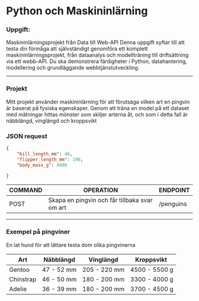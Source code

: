 # Python och Maskininlärning

### Uppgift:
Maskininlärningsprojekt från Data till Web-API
Denna uppgift syftar till att testa din förmåga att självständigt genomföra ett komplett maskininlärningsprojekt, från dataanalys och modellträning till driftsättning via ett webb-API. Du ska demonstrera färdigheter i Python, datahantering, modellering och grundläggande webbtjänstutveckling.

---
### Projekt
Mitt projekt använder maskininlärning för att förutsäga vilken art en pingvin är baserat på fysiska egenskaper. Genom att träna en model på ett dataset med mätningar hittas mönster som skiljer arterna åt, och som i detta fall är näbblängd, vinglängd och kroppsvikt



### JSON request
````json
{
    "bill_length_mm": 46,
    "flipper_length_mm": 190,
    "body_mass_g": 4000

}
````

| COMMAND | OPERATION | ENDPOINT |
|---|---|---|
| POST | Skapa en pingvin och får tillbaka svar om art | /penguins |

---

### Exempel på pingviner
En lat hund för att lättare testa dom olika pingvinerna

| Art | Näbblängd | Vinglängd | Kroppsvikt |
|---|---|---|---|
| Gentoo | 47 - 52 mm| 205 - 220 mm| 4500 - 5500 g|
| Chinstrap |46 - 50 mm| 180 - 200 mm | 3300 - 4000 g|
| Adelie | 36 - 39 mm| 180 - 200 mm| 3700 - 4500 g|
